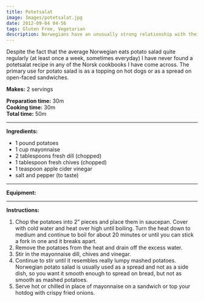 ```yaml
---
title: Potetsalat
image: Images/potetsalat.jpg
date: 2012-09-04 04-56
tags: Gluten Free, Vegetarian
description: Norwegians have an unusually strong relationship with their potato salad. Recipes are strictly guarded by gas station attendants, grandmothers and potato farmers, kept locked in secret closets and never given to outsiders (even fiancés). Unfortunately for them, I am an expert at tasting recipes and recreating them.
---
```

Despite the fact that the average Norwegian eats potato salad quite regularly (at least once a week, sometimes everyday) I have never found a potetsalat recipe in any of the Norsk cookbooks I have come across. The primary use for potato salad is as a topping on hot dogs or as a spread on open-faced sandwiches. 


**Makes:** 2 servings

**Preparation time:** 30m  
**Cooking time:** 30m  
**Total time:** 50m

---

**Ingredients:**

- 1 pound potatoes
- 1 cup mayonnaise
- 2 tablespoons fresh dill  (chopped)
- 1  tablespoon fresh chives (chopped)
- 1 teaspoon apple cider vinegar
-  salt and pepper (to taste)


---

**Equipment:** 

---

**Instructions:**

1. Chop the potatoes into 2” pieces and place them in saucepan. Cover with cold water and heat over high until boiling. Turn the heat down to medium and continue to boil for about 20 minutes or until you can stick a fork in one and it breaks apart. 
1. Remove the potatoes from the heat and drain off the excess water. 
1. Stir in the mayonnaise dill, chives and vinegar.
1. Continue to stir until it resembles really lumpy mashed potatoes. Norwegian potato salad is usually used as a spread and not as a side dish, so you want it smooth enough to spread on bread, but not as smooth as mashed potatoes. 
1. Serve hot or chilled in place of mayonnaise on a sandwich or top your hotdog with crispy fried onions. 

